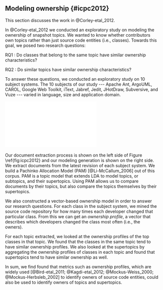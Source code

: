 
## Modeling ownership {#icpc2012}

This section discusses the work in @Corley-etal_2012.

In @Corley-etal_2012 we conducted an exploratory study on modeling the
ownership of snapshot topics. We wanted to know whether contributors own topics
rather than just source code entities (i.e., classes). Towards this goal, we
posed two research questions:

RQ1
:    Do classes that belong to the same topic have similar ownership
characteristics?

RQ2
:   Do similar topics have similar ownership characteristics?

To answer these questions, we conducted an exploratory study on 10 subject
systems. The 10 subjects of our study --- Apache Ant, ArgoUML, CAROL, Google
Web Toolkit, iText, Jabref, Jedit, JHotDraw, Subversive, and Vuze --- varied in
language, size and application domain.

![Ownership topic modeling \label{fig:icpc2012}](figures/icpc2012.pdf)

Our document extraction process is shown on the left side of Figure
\ref{fig:icpc2012} and our modeling generation is shown on the right side. We
extract documents from the latest revision of each subject system. We build a
Pachinko Allocation Model (PAM) [@Li-McCallum_2006] out of this corpus. PAM is
a topic model that extends LDA to model topics, or subtopics, and their
supertopics. Using PAM allows us to compare documents by their topics, but also
compare the topics themselves by their supertopics.

We also constructed a vector-based ownership model in order to answer our
research questions. For each class in the subject system, we mined the source
code repository for how many times each developer changed that particular
class. From this we can get an *ownership profile*, a vector that describes
which developers changed the class most often (i.e., the owners).

For each topic extracted, we looked at the ownership profiles of the top
classes in that topic. We found that the classes in the same topic tend to have
similar ownership profiles. We also looked at the supertopics by aggregating
the ownership profiles of classes in each topic and found that supertopics tend
to have similar ownership as well.

In sum, we find found that metrics such as ownership profiles, which are widely
used [@Bird-etal_2011; @Kagdi-etal_2012; @Mockus-Weiss_2000;
@Mockus-Herbsleb_2002] to identify owners of source code entities, could also
be used to identify owners of topics and supertopics.

<!--

We constructed the following ownership model in order to answer our research
questions. A *class* is a source code entity that has a core responsibility.
Changes by developers can be traced to specific classes. A developer who
commits (to a Subversion repository) a change to a class is a *contributor* to
the class. A class $c$ has a set of contributors $O(c) = \{o_1, \ldots, o_m\}$.
A *system* is a set of classes $C = \{c_1, \ldots, c_n\}$, and a system $C$ has
a set of contributors: $O(C)=\displaystyle\bigcup\limits_{c \in C}{O(c)}$

The *ownership profile* for a class is a mathematical vector of length $|O(C)|$
that describes the frequency of changes to the class by each contributor to the
system. That is, each cell in the vector corresponds to a contributor and
contains the number of changes made to the class by that contributor. For
example, consider class `Foo` in a system with five contributors. Assume that
Developer 1 has changed `Foo` twice, Developer 2 has changed `Foo` once,
Developer 4 has changed `Foo` sixteen times, and Developer 5 has changed `Foo`
twelve times. The ownership profile for `Foo` is the five dimensional vector:
$<2,1,0,16,12>$.

The ownership profile for a topic (i.e., for a four-level PAM subtopic) is a
vector of length $|O(C)|$. It equals the vector sum of the ownership profiles
for the classes that belong to the topic. That is, a topic is a cluster of
classes, each of which has an ownership profile. We sum those profiles to model
the ownership of the topic. For example, consider a topic containing three
classes in a system with five contributors. Assume that the first class has
ownership profile $<4,32,9,0,0>$, the second class has ownership profile
$<0,2,0,0,0>$, and the third class has ownership profile $<1,0,0,2,2>$. The
ownership profile for the topic is $<5,34,9,2,2>$.

-->
